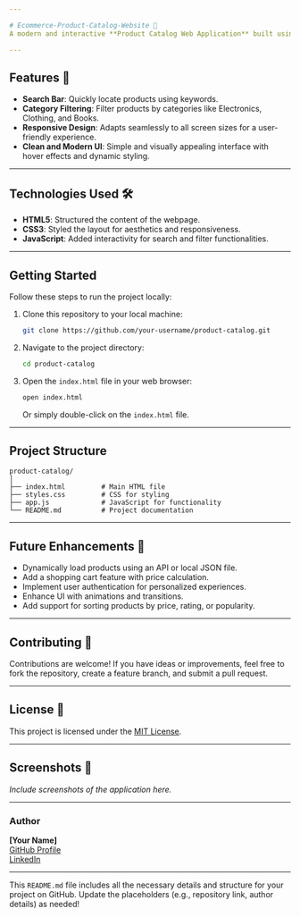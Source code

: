 ```yaml
---

# Ecommerce-Product-Catalog-Website 🛒  
A modern and interactive **Product Catalog Web Application** built using HTML, CSS, and JavaScript. This project provides an intuitive platform for users to search and filter products based on categories.

---
```


## Features 🚀  
- **Search Bar**: Quickly locate products using keywords.  
- **Category Filtering**: Filter products by categories like Electronics, Clothing, and Books.  
- **Responsive Design**: Adapts seamlessly to all screen sizes for a user-friendly experience.  
- **Clean and Modern UI**: Simple and visually appealing interface with hover effects and dynamic styling.  

---

## Technologies Used 🛠️  
- **HTML5**: Structured the content of the webpage.  
- **CSS3**: Styled the layout for aesthetics and responsiveness.  
- **JavaScript**: Added interactivity for search and filter functionalities.  

---

## Getting Started  
Follow these steps to run the project locally:

1. Clone this repository to your local machine:  
   ```bash
   git clone https://github.com/your-username/product-catalog.git
   ```

2. Navigate to the project directory:  
   ```bash
   cd product-catalog
   ```

3. Open the `index.html` file in your web browser:  
   ```bash
   open index.html
   ```
   Or simply double-click on the `index.html` file.

---

## Project Structure  
```
product-catalog/
│
├── index.html         # Main HTML file
├── styles.css         # CSS for styling
├── app.js             # JavaScript for functionality
└── README.md          # Project documentation
```

---

## Future Enhancements 🌟  
- Dynamically load products using an API or local JSON file.  
- Add a shopping cart feature with price calculation.  
- Implement user authentication for personalized experiences.  
- Enhance UI with animations and transitions.  
- Add support for sorting products by price, rating, or popularity.  

---

## Contributing 🤝  
Contributions are welcome! If you have ideas or improvements, feel free to fork the repository, create a feature branch, and submit a pull request.

---

## License 📜  
This project is licensed under the [MIT License](LICENSE).

---

## Screenshots 📸  
_Include screenshots of the application here._  

---

### Author  
**[Your Name]**  
[GitHub Profile](https://github.com/your-username)  
[LinkedIn](https://www.linkedin.com/in/your-profile)  

---

This `README.md` file includes all the necessary details and structure for your project on GitHub. Update the placeholders (e.g., repository link, author details) as needed!
